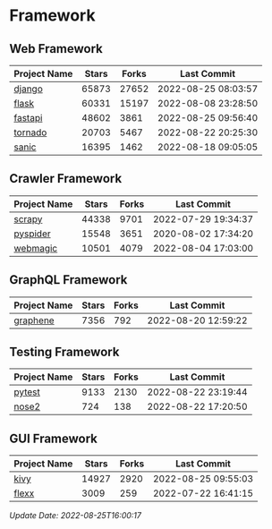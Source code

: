 # Framework

## Web Framework
| Project Name | Stars | Forks | Last Commit |
| ------------ | ----- | ----- | ----------- |
| [django](https://github.com/django/django) | 65873 | 27652 | 2022-08-25 08:03:57 |
| [flask](https://github.com/pallets/flask) | 60331 | 15197 | 2022-08-08 23:28:50 |
| [fastapi](https://github.com/tiangolo/fastapi) | 48602 | 3861 | 2022-08-25 09:56:40 |
| [tornado](https://github.com/tornadoweb/tornado) | 20703 | 5467 | 2022-08-22 20:25:30 |
| [sanic](https://github.com/sanic-org/sanic) | 16395 | 1462 | 2022-08-18 09:05:05 |

## Crawler Framework
| Project Name | Stars | Forks | Last Commit |
| ------------ | ----- | ----- | ----------- |
| [scrapy](https://github.com/scrapy/scrapy) | 44338 | 9701 | 2022-07-29 19:34:37 |
| [pyspider](https://github.com/binux/pyspider) | 15548 | 3651 | 2020-08-02 17:34:20 |
| [webmagic](https://github.com/code4craft/webmagic) | 10501 | 4079 | 2022-08-04 17:03:00 |

## GraphQL Framework
| Project Name | Stars | Forks | Last Commit |
| ------------ | ----- | ----- | ----------- |
| [graphene](https://github.com/graphql-python/graphene) | 7356 | 792 | 2022-08-20 12:59:22 |

## Testing Framework
| Project Name | Stars | Forks | Last Commit |
| ------------ | ----- | ----- | ----------- |
| [pytest](https://github.com/pytest-dev/pytest) | 9133 | 2130 | 2022-08-22 23:19:44 |
| [nose2](https://github.com/nose-devs/nose2) | 724 | 138 | 2022-08-22 17:20:50 |

## GUI Framework
| Project Name | Stars | Forks | Last Commit |
| ------------ | ----- | ----- | ----------- |
| [kivy](https://github.com/kivy/kivy) | 14927 | 2920 | 2022-08-25 09:55:03 |
| [flexx](https://github.com/flexxui/flexx) | 3009 | 259 | 2022-07-22 16:41:15 |

*Update Date: 2022-08-25T16:00:17*
